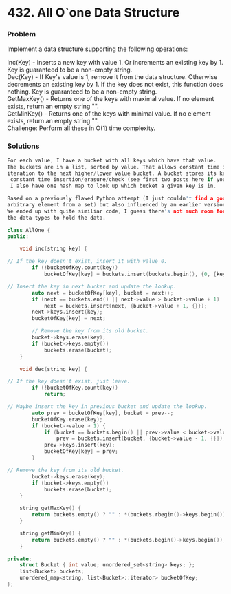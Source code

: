 # 432. All O\`one Data Structure

### Problem

Implement a data structure supporting the following operations:

Inc\(Key\) - Inserts a new key with value 1. Or increments an existing key by 1. Key is guaranteed to be a non-empty string.  
Dec\(Key\) - If Key's value is 1, remove it from the data structure. Otherwise decrements an existing key by 1. If the key does not exist, this function does nothing. Key is guaranteed to be a non-empty string.  
GetMaxKey\(\) - Returns one of the keys with maximal value. If no element exists, return an empty string "".  
GetMinKey\(\) - Returns one of the keys with minimal value. If no element exists, return an empty string "".  
Challenge: Perform all these in O\(1\) time complexity.

### Solutions

```cpp
For each value, I have a bucket with all keys which have that value. 
The buckets are in a list, sorted by value. That allows constant time insertion/erasure and 
iteration to the next higher/lower value bucket. A bucket stores its keys in a hash set for easy
 constant time insertion/erasure/check (see first two posts here if you're worried). 
 I also have one hash map to look up which bucket a given key is in.

Based on a previously flawed Python attempt (I just couldn't find a good way to get an 
arbitrary element from a set) but also influenced by an earlier version of @Ren.W's solution. 
We ended up with quite similiar code, I guess there's not much room for creativity once you decide on 
the data types to hold the data.

class AllOne {
public:

    void inc(string key) {

// If the key doesn't exist, insert it with value 0.
        if (!bucketOfKey.count(key))
            bucketOfKey[key] = buckets.insert(buckets.begin(), {0, {key}});

// Insert the key in next bucket and update the lookup.
        auto next = bucketOfKey[key], bucket = next++;
        if (next == buckets.end() || next->value > bucket->value + 1)
            next = buckets.insert(next, {bucket->value + 1, {}});
        next->keys.insert(key);
        bucketOfKey[key] = next;

        // Remove the key from its old bucket.
        bucket->keys.erase(key);
        if (bucket->keys.empty())
            buckets.erase(bucket);
    }

    void dec(string key) {

// If the key doesn't exist, just leave.
        if (!bucketOfKey.count(key))
            return;

// Maybe insert the key in previous bucket and update the lookup.
        auto prev = bucketOfKey[key], bucket = prev--;
        bucketOfKey.erase(key);
        if (bucket->value > 1) {
            if (bucket == buckets.begin() || prev->value < bucket->value - 1)
                prev = buckets.insert(bucket, {bucket->value - 1, {}});
            prev->keys.insert(key);
            bucketOfKey[key] = prev;
        }

// Remove the key from its old bucket.
        bucket->keys.erase(key);
        if (bucket->keys.empty())
            buckets.erase(bucket);
    }

    string getMaxKey() {
        return buckets.empty() ? "" : *(buckets.rbegin()->keys.begin());
    }

    string getMinKey() {
        return buckets.empty() ? "" : *(buckets.begin()->keys.begin());
    }

private:
    struct Bucket { int value; unordered_set<string> keys; };
    list<Bucket> buckets;
    unordered_map<string, list<Bucket>::iterator> bucketOfKey;
};
```




